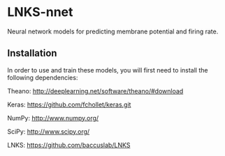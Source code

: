 # LNKS-nnet
Neural network models for predicting membrane potential and firing rate.

## Installation
In order to use and train these models, you will first need to install the following dependencies:

Theano: http://deeplearning.net/software/theano/#download

Keras: https://github.com/fchollet/keras.git

NumPy: http://www.numpy.org/

SciPy: http://www.scipy.org/

LNKS: https://github.com/baccuslab/LNKS

